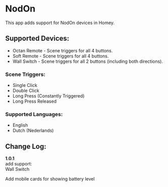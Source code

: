 # NodOn

This app adds support for NodOn devices in Homey.

## Supported Devices:
* Octan Remote - Scene triggers for all 4 buttons.
* Soft Remote - Scene triggers for all 4 buttons.
* Wall Switch - Scene triggers for all 2 buttons (including both directions).

### Scene Triggers:
* Single Click
* Double Click
* Long Press (Constantly Triggered)
* Long Press Released

### Supported Languages:
* English
* Dutch (Nederlands)

## Change Log:
**1.0.1**  
add support:  
Wall Switch  
  
Add mobile cards for showing battery level